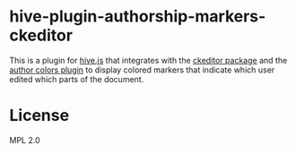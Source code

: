 # hive-plugin-authorship-markers-ckeditor
This is a plugin for [hive.js](http://hivejs.org) that integrates with the [ckeditor package](https://github.com/hivejs/hive-editor-html-ckeditor) and the [author colors plugin](https://github.com/hivejs/hive-plugin-autho-colors) to display colored markers that indicate which user edited which parts of the document.

# License
MPL 2.0
